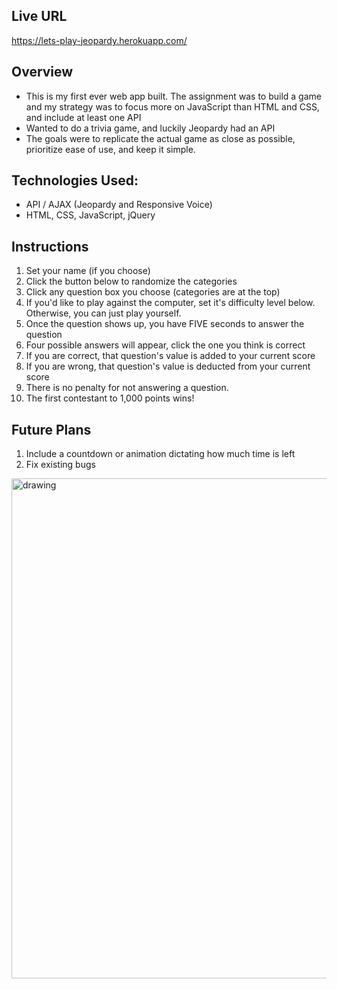 ## Live URL
https://lets-play-jeopardy.herokuapp.com/

## Overview
* This is my first ever web app built. The assignment was to build a game and my strategy was to focus more on JavaScript than HTML and CSS, and include at least one API
* Wanted to do a trivia game, and luckily Jeopardy had an API
* The goals were to replicate the actual game as close as possible, prioritize ease of use, and keep it simple.

## Technologies Used:
* API / AJAX (Jeopardy and Responsive Voice)
* HTML, CSS, JavaScript, jQuery

## Instructions
 1. Set your name (if you choose)
 2. Click the button below to randomize the categories
 3. Click any question box you choose (categories are at the top)
 4. If you'd like to play against the computer, set it's difficulty level below. Otherwise, you can just play yourself.
 5. Once the question shows up, you have FIVE seconds to answer the question
 6. Four possible answers will appear, click the one you think is correct
 7. If you are correct, that question's value is added to your current score
 8. If you are wrong, that question's value is deducted from your current score
 9. There is no penalty for not answering a question.
 10. The first contestant to 1,000 points wins!
 
## Future Plans
1. Include a countdown or animation dictating how much time is left
2. Fix existing bugs

<img src="https://user-images.githubusercontent.com/34493689/40591432-20e94346-61c6-11e8-98b2-556f8146b115.png" alt="drawing" width="800px" />
